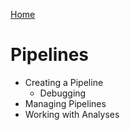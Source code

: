 <a href="index.html">Home</a>

# Pipelines
- Creating a Pipeline
  - Debugging
- Managing Pipelines
- Working with Analyses
